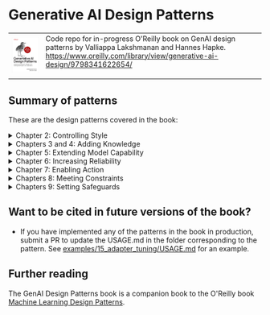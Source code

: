 # Generative AI Design Patterns
|    |    |
| -- | -- |
| <a href="https://www.oreilly.com/library/view/generative-ai-design/9798341622654/"><img src="diagrams/cover.jpg" width="500"></a> | Code repo for in-progress O'Reilly book on GenAI design patterns by Valliappa Lakshmanan and Hannes Hapke. https://www.oreilly.com/library/view/generative-ai-design/9798341622654/ <br/><br/> 

## Summary of patterns
These are the design patterns covered in the book:

<details>
<summary>Chapter 2: Controlling Style</summary>

| Pattern Number | Pattern Name | Problem | Solution | Usage Scenarios | Code Example |
| -------------: | :----------- | :------ | :------- | :-------------- | :----------- |
| 1 | Logits Masking | Need to ensure generated text conforms to specific style rules for brand, accuracy, or compliance reasons. | Intercept the generation at the sampling stage to zero out probabilities of continuations that don't meet the rules | Use words associated with specific brand; avoid repeating factual information; make content compliant with style book | [examples/01_logits_masking](examples/01_logits_masking)|
| 2 | Grammar | Need text to conform to a specific format or data schema for downstream processing. | Specify rules as a formal grammar (e.g., BNF) or schema that the model framework applies to constrain token generation. | Generating valid SQL timestamps; extracting structured data in a specific format; ensuring output conforms to JSON schema. | [examples/02_grammar](examples/02_grammar) |
| 3 | Style Transfer | Need to convert content into a form that mimics specific tone and style that is difficult to express through rules, but can be shown through example conversions. | Use few-shot learning or model fine-tuning to teach the model how to convert content to the desired style. | Rewriting generic content to match brand guidelines; converting academic papers to blog posts; transforming image and text content for different social media platforms or audiences. | [examples/03_style_transfer](examples/03_style_transfer) |
| 4 | Reverse Neutralization | Need to generate content in a specific style that can be shown through example content. | Use an LLM to generate content in an intermediate neutral form, and a fine-tuned LLM to convert that neutral form into the desired style. | Generating letters in region-specific legalese; generating emails in personal style. | [examples/04_reverse_neutralization](examples/04_reverse_neutralization) |
| 5 | Content Optimization | Need to determine optimal style for content without knowing which factors matter. | Generate pairs of content, compare them using an evaluator, create a preference dataset, and perform preference tuning. | Optimizing ad copy, marketing content, or educational materials where effective style factors are unknown. | [examples/05_content_optimization](examples/05_content_optimization) |

</details>

<details>
<summary>Chapters 3 and 4: Adding Knowledge </summary>
  
| Pattern Number | Pattern Name | Problem | Solution | Usage Scenarios | Code Example |
| -------------: | :----------- | :------ | :------- | :-------------- | :----------- |
| 6 | Basic RAG | Knowledge cutoff, confidential data, and hallucinations pose problems for zero-shot generation by LLMs. | Ground the response generated by the LLM by adding relevant information from a knowledge base into the prompt context. | The applications of RAG are constantly expanding as the technology evolves. | [examples/06_basic_rag](examples/06_basic_rag) |
| 7 | Semantic Indexing | Traditional keyword indexing/lookup approaches fail when documents get more complex, contain different media types like images or tables, or bridge multiple domains. | Use embeddings to capture the meaning of texts, images, and other media types. Find relevant chunks by comparing the embedding of the chunk to that of the query. | | [examples/07_semantic_indexing](examples/07_semantic_indexing) |
| 8 | Indexing at Scale | Dealing with outdated or contradictory information in your knowledge base. | Using metadata, query filtering, and result reranking. | | [examples/08_indexing_at_scale](examples/08_indexing_at_scale) |
| 9 | Index-aware Retrieval | Comparing questions to chunks is problematic because the question itself will not appear in the knowledge base, may use synonyms or jargon, or may require holistic interpretation. | Hypothetical answers, query expansion, hybrid search, GraphRAG | | [examples/09_index_aware_retrieval](examples/09_index_aware_retrieval) |
| 10 | Node Postprocessing | Irrelevant content, ambiguous entities, generic answers. | Reranking offer the ability to bring in a lot of other neat ideas: hybrid search, query expansion, filtering, contextual compression, disambiguation, personalization | | [examples/10_node_postprocessing](examples/10_node_postprocessing) |
| 11 | Trustworthy Generation | How to retain users’ trust given that there is no way to completely avoid errors. | Out-of-domain detection, citations, guardrails, human feedback, corrective RAG, UX design can all help. | | [examples/11_trustworthy_generation](examples/11_trustworthy_generation) |
| 12 | Deep Search | RAG systems are less effective for complex information retrieval tasks because of context window constraints, query ambiguity, information verification, shallow reasoning, and multi-hop query challenges. | Iterative process of searching, reading, and reasoning to provide comprehensive answers to complex queries. | | [examples/12_deep_search](examples/12_deep_search) |

</details>

<details>
<summary>Chapter 5: Extending Model Capability </summary>
  
| Pattern Number | Pattern Name | Problem | Solution | Usage Scenarios | Code Example |
| -------------: | :----------- | :------ | :------- | :-------------- | :----------- |
| 13 | Chain of Thought (CoT) | Foundational models often struggle with multi-step reasoning tasks, leading to incorrect or fabricated answers. | CoT prompts the model to break down complex problems into intermediate reasoning steps before providing the final answer. | Complex mathematical problems, logical deductions, and sequential reasoning tasks where step-by-step thinking is required. | [examples/13_chain_of_thought](examples/13_chain_of_thought) |
| 14 | Tree of Thoughts (ToT) | Many strategic or logical tasks cannot be solved by a single linear reasoning path, requiring exploration of multiple alternatives. | ToT treats problem-solving as a tree search, generating multiple reasoning paths, evaluating them, and backtracking as needed | Complex tasks involving strategic thinking, planning, or creative writing that require exploring multiple solution paths. | [examples/14_tree_of_thoughts](examples/14_tree_of_thoughts) |
| 15 | Adapter Tuning | Fully fine-tuning large foundational models for specialized tasks is computationally expensive and requires significant data.nt. | Adapter Tuning trains small add-on neural network layers, leaving the original model weights frozen, making it efficient for specialized adaptation. | Adapting models for specific tasks like classification, summarization, or specialized chatbots with a small (100-10k) dataset of examples. | [examples/15_adapter_tuning](examples/15_adapter_tuning) |
| 16 | Evol-Instruct | Creating high-quality datasets for instruction tuning models on new and complex enterprise tasks is difficult and time-consuming. | Evol-Instruct efficiently generates instruction-tuning datasets by evolving instructions through multiple iterations of LLM-generated tasks and answers. | Teaching models new, domain-specific tasks that are not covered by their pre-training data, particularly in enterprise settings. | [examples/16_evol_instruct](examples/16_evol_instruct) |

</details>

<details>
<summary>Chapter 6: Increasing Reliability </summary>

| Pattern Number | Pattern Name | Problem | Solution | Usage Scenarios | Code Example |
| -------------: | :----------- | :------ | :------- | :-------------- | :----------- |  
| 17 | LLM-as-Judge | Evaluation of GenAI capabilities is hard because the tasks that GenAI performs are open-ended. | Provide detailed, multi-dimensional feedback that can be used to compare models, track improvements, and guide further development. | Evaluation is core to many of the other patterns and to building AI applications effectively. | [examples/17_llm_as_judge](examples/17_llm_as_judge) |
| 18 | Reflection | How to get the LLM to correct an earlier response in response to feedback or criticism. | The feedback is used to modify the prompt that is sent to the LLM a second time. | Reliable performance in most complex tasks where the approach can not be predetermined. | [examples/18_reflection](examples/18_reflection) |
| 19 | Dependency Injection | Need to independently develop and test each component of an LLM chain. | When you build chains of LLM calls, build them such that it is easy to inject a mock implementation to replace any step of the chain. | In any situation where you chain LLM calls or use external tools. | [examples/19_dependency_injection](examples/19_dependency_injection) |
| 20 | Prompt Optimization | Need to easily update prompts when dependencies change to maintain level of performance | Systematically set the prompts used in a GenAI pipeline by optimizing them on a dataset of examples | In any situation where you have to reduce the maintenance overhead associated with LLM version changes (and other dependencies). | [examples/20_prompt_optimiation](examples/20_prompt_optimization) |

</details>

<details>
<summary>Chapter 7: Enabling Action </summary>

| Pattern Number | Pattern Name | Problem | Solution | Usage Scenarios | Code Example |
| -------------: | :----------- | :------ | :------- | :-------------- | :----------- |  
| 21 | Tool Calling | How can you bridge the LLM and a software API so that the LLM is able to invoke the API and get the job done? | The LLM emits special tokens when it determines that a function needs to be called and also emits the parameters to pass to that function. A client-side postprocessor invokes the function with those parameters, and sends the results back to the LLM. The LLM incorporates the function results in its response. | Whenever you want the LLM to not just state the steps needed, but to execute those steps. Also allows you to incorporate up-to-date knowledge from real-time sources, connect to transactional enterprise systems, perform calculations, and use optimization solvers. | [examples/21_tool_calling](examples/21_tool_calling) |
| 22 | Code Execution | You have a software system that can do the task, but invoking it involves a DSL. | LLMs generate code that is then executed by an external system. | Creating graphs, annotating images, updating databases. | [examples/22_code_execution](examples/22_code_execution) |
| 23 | Multi-agent Collaboration | Handle multi-step tasks that require different tools, maintain content over extended interactions, evaluate situations and take appropriate actions without human intervention, and adapt to user preferences. | Multi-agent architectures allow you to solve real-world problems using specialized single-purpose agents and organizing them in ways that mimic human organizational structures. | Complex reasoning, multi-step problem solving, collaborative content creation, adversarial verification, specialized domain integration, self-improving systems | [examples/23_multi_agent](examples/23_multi_agent) |
    
</details>

<details>
<summary>Chapters 8: Meeting Constraints </summary>

| Pattern Number | Pattern Name | Problem | Solution | Usage Scenarios | Code Example |
| -------------: | :----------- | :------ | :------- | :-------------- | :----------- |
| 24 | Small Language Models (SLMs) |  |  |  |  [examples/24_slms](examples/24_slms) |
| 25 | Prompt Caching |  |  |  |  [examples/24_slms](examples/24_slms) |
| 26 | Optimizing Inference |  |  |  |  [examples/24_slms](examples/24_slms) |
| 27 | Inference Distribution Testing |  |  |  |  [examples/24_slms](examples/24_slms) |
    
</details>
<details>
<summary>Chapters 9: Setting Safeguards</summary>

| Pattern Number | Pattern Name | Problem | Solution | Usage Scenarios | Code Example |
| -------------: | :----------- | :------ | :------- | :-------------- | :----------- |  
| 28 | Template Generation | The risk of sending content without human review is very high, but human review will not scale to the volume of communications. | Pregenerate templates that are reviewed beforehand. Inference time requires only deterministic string replacement, and is therefore safe to directly send to consumers. | Personalized communications in business to consumer settings. | [examples/28_template_generation](examples/28_template_generation) |
| 29 | Assembled Reformat | Content needs to be presented in an appealing way, but the risk posed by dynamically generated content is too high. | Reduce the risk of inaccurate or hallucinated content by separating out the task of content creation into two low-risk steps — first, assembling data in low-risk ways and second, formatting the content based on that data. | Situations where accurate content needs to be presented in appealing ways, such as in product catalogs. | [examples/29_assembled_reformat](examples/29_assembled_reformat) |
| 30 | Self-Check | Identify potential hallucinations cost-effectively | Use token probabilities to detect hallucination in LLM responses | In any situation where factual (as opposed to creative) responses are needed. |  [examples/30_self_check](examples/30_self_check) |
| 31 | Guardails |  Require safeguards for security, data privacy, content moderation, hallucination, and alignment to ensure that AI applications operate within ethical, legal, and functional parameters. | Wrap the LLM calls with a layer of code that preprocesses the information going into the model and/or post-processes the output of the model. Knowledge retrieval and tool use will also need to be protected. | Anytime your application could be subject to attacks by malicious adversaries. |  [examples/30_guardrails](examples/30_guardrails) |

</details>

## Want to be cited in future versions of the book?
* If you have implemented any of the patterns in the book in production, submit a PR to update the USAGE.md in the folder corresponding to the pattern.
See [examples/15_adapter_tuning/USAGE.md](examples/15_adapter_tuning/USAGE.md) for an example.

## Further reading
The GenAI Design Patterns book is a companion book to the O'Reilly book [Machine Learning Design Patterns](https://www.amazon.com/Machine-Learning-Design-Patterns-Preparation/dp/1098115783).


